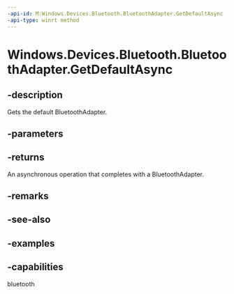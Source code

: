 ```yaml
---
-api-id: M:Windows.Devices.Bluetooth.BluetoothAdapter.GetDefaultAsync
-api-type: winrt method
---
```


<!-- Method syntax.
public IAsyncOperation<BluetoothAdapter> BluetoothAdapter.GetDefaultAsync()
-->

# Windows.Devices.Bluetooth.BluetoothAdapter.GetDefaultAsync

## -description
Gets the default BluetoothAdapter.

## -parameters

## -returns
An asynchronous operation that completes with a BluetoothAdapter.

## -remarks

## -see-also

## -examples


## -capabilities
bluetooth
